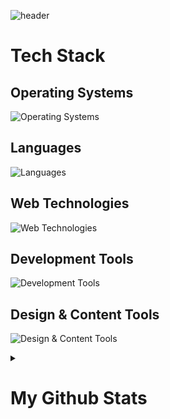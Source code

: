 ![header](https://capsule-render.vercel.app/api?type=blur&height=300&color=gradient&text=Amir&section=header&reversal=false&animation=fadeIn&textBg=false&desc=Aspiring%20Dev&descAlignY=65&fontSize=90)

# Tech Stack

## Operating Systems

![Operating Systems](https://go-skill-icons.vercel.app/api/icons?i=android,arch,mint,ubuntu,windows)

## Languages

![Languages](https://go-skill-icons.vercel.app/api/icons?i=bash,cpp,css,html,java,javascript,json,lua,markdown,python,r,sass,solidity,visualbasic&perline=7)

## Web Technologies

![Web Technologies](https://go-skill-icons.vercel.app/api/icons?i=caddy,cloudflare,digitalocean,flask,nginx,tailscale,tailwindcss&perline=7)

## Development Tools

![Development Tools](https://go-skill-icons.vercel.app/api/icons?i=brave,git,github,googlecolab,mermaid,netlify,prettier,terminal,vscode,visualstudio&perline=7)

## Design & Content Tools

![Design & Content Tools](https://go-skill-icons.vercel.app/api/icons?i=canva,davinci,figma,illustrator,obs,photoshop&perline=7)

<details>
    <summary><h1>My Github Stats</h1></summary>
    <figure>
        <img src="https://github-readme-stats.vercel.app/api?username=itsmeevil&hide_border=true&theme=transparent" />
        <img src="https://github-readme-stats.vercel.app/api/top-langs/?username=itsmeevil&langs_count=8&layout=compact&hide_border=true&theme=transparent" />
    </figure>
</details>
